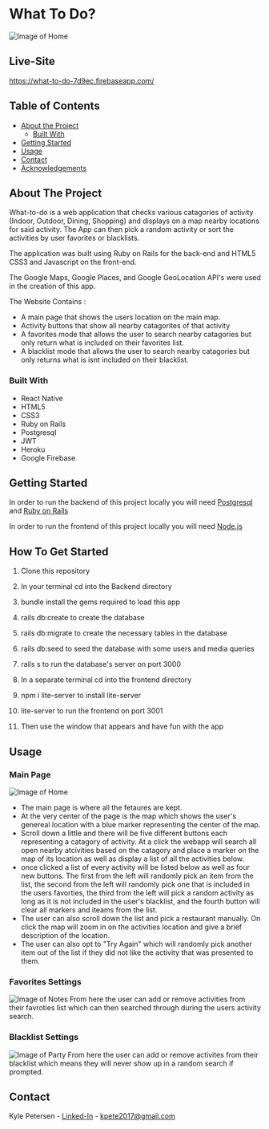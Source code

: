 # What To Do?
![Image of Home](https://i.imgur.com/QkB4Hlg.png)

## Live-Site
https://what-to-do-7d9ec.firebaseapp.com/

<!-- TABLE OF CONTENTS -->
## Table of Contents

* [About the Project](#about-the-project)
  * [Built With](#built-with)
* [Getting Started](#getting-started)
* [Usage](#usage)
* [Contact](#contact)
* [Acknowledgements](#acknowledgements)


<!-- ABOUT THE PROJECT -->
## About The Project

What-to-do is a web application that checks various catagories of activity (Indoor, Outdoor, Dining, Shopping) and displays on a map nearby locations for said activity. The App can then pick a random activity or sort the activities by user favorites or blacklists.

The application was built using Ruby on Rails for the back-end and HTML5 CSS3 and Javascript on the front-end.

The Google Maps, Google Places, and Google GeoLocation API's were used in the creation of this app.


The Website Contains :
* A main page that shows the users location on the main map.
* Activity buttons that show all nearby catagorites of that activity
* A favorites mode that allows the user to search nearby catagories but only return what is included on their favorites list.
* A blacklist mode that allows the user to search nearby catagories but only returns what is isnt included on their blacklist.

### Built With
* React Native
* HTML5
* CSS3
* Ruby on Rails
* Postgresql
* JWT
* Heroku
* Google Firebase


<!-- GETTING STARTED -->
## Getting Started

In order to run the backend of this project locally you will need [Postgresql](https://www.postgresql.org/) and [Ruby on Rails](https://rubyonrails.org/)

In order to run the frontend of this project locally you will need [Node.js](https://nodejs.org/en/)

## How To Get Started

1. Clone this repository

2. In your terminal cd into the Backend directory

3. bundle install the gems required to load this app

4. rails db:create to create the database

5. rails db:migrate to create the necessary tables in the database

6. rails db:seed to seed the database with some users and media queries

7. rails s to run the database's server on port 3000

8. In a separate terminal cd into the frontend directory

9. npm i lite-server to install lite-server

10. lite-server to run the frontend on port 3001

11. Then use the window that appears and have fun with the app

## Usage

### Main Page
![Image of Home](https://i.imgur.com/O1sbuBZ.png)
* The main page is where all the fetaures are kept.
* At the very center of the page is the map which shows the user's genereal location with a blue marker representing the center of the map. 
* Scroll down a little and there will be five different buttons each representing a catagory of activity. At a click the webapp will search all open nearby atcivities based on the catagory and place a marker on the map of its location as well as display a list of all the activities below.
* once clicked a list of every activity will be listed below as well as four new buttons. The first from the left will randomly pick an item from the list, the second from the left will randomly pick one that is included in the users favorties, the third from the left will pick a random activity as long as it is not included in the user's blacklist, and the fourth button will clear all markers and iteams from the list.
* The user can also scroll down the list and pick a restaurant manually. On click the map will zoom in on the activities location and give a brief description of the location.
* The user can also opt to "Try Again" which will randomly pick another item out of the list if they did not like the activity that was presented to them.

### Favorites Settings
![Image of Notes](https://i.imgur.com/APYKzpI.png)
From here the user can add or remove activities from their favroties list which can then searched through during the users activity search.

### Blacklist Settings
![Image of Party](https://i.imgur.com/mulVOLd.png)
From here the user can add or remove activites from their blacklist which means they will never show up in a random search if prompted.

<!-- CONTACT -->
## Contact

Kyle Petersen - [Linked-In](https://www.linkedin.com/in/kyle-petersen-27259b18b/) - kpete2017@gmail.com
